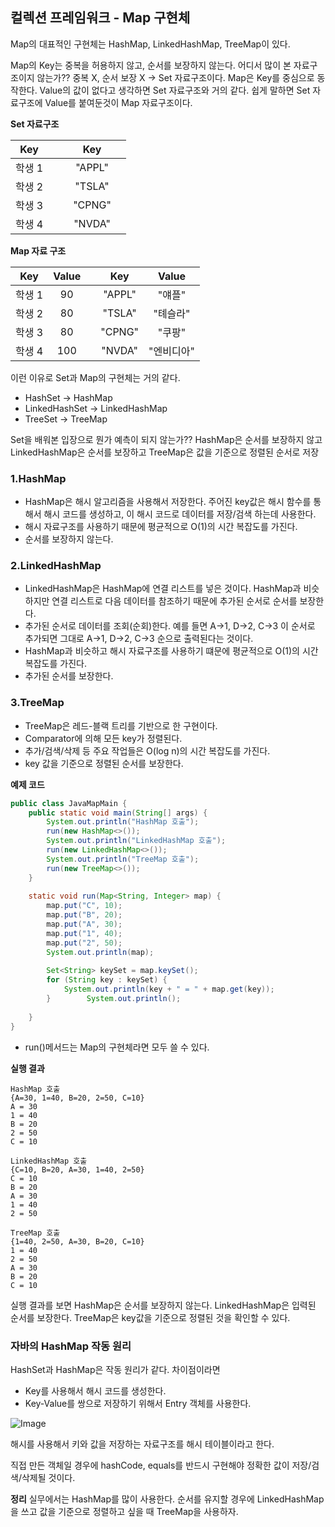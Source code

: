 ## 컬렉션 프레임워크 - Map 구현체
Map의 대표적인 구현체는 HashMap, LinkedHashMap, TreeMap이 있다.

Map의 Key는 중복을 허용하지 않고, 순서를 보장하지 않는다. 어디서 많이 본 자료구조이지 않는가??
중복 X, 순서 보장 X  -> Set 자료구조이다. Map은 Key를 중심으로 동작한다. Value의 값이 없다고 생각하면 Set 자료구조와 거의 같다. 쉽게 말하면 Set 자료구조에 Value를 붙여둔것이 Map 자료구조이다.

**Set 자료구조**

| Key  |     |     |  Key   |     |
| :--: | :-: | --- | :----: | :-: |
| 학생 1 |     |     | "APPL" |     |
| 학생 2 |     |     | "TSLA" |     |
| 학생 3 |     |     | "CPNG" |     |
| 학생 4 |     |     | "NVDA" |     |

**Map 자료 구조**

| Key  | Value |     |  Key   | Value  |
| :--: | :---: | --- | :----: | :----: |
| 학생 1 |  90   |     | "APPL" |  "얘플"  |
| 학생 2 |  80   |     | "TSLA" | "톄슬라"  |
| 학생 3 |  80   |     | "CPNG" |  "쿠팡"  |
| 학생 4 |  100  |     | "NVDA" | "엔비디아" |

이런 이유로 Set과 Map의 구현체는 거의 같다.
- HashSet -> HashMap
- LinkedHashSet -> LinkedHashMap
- TreeSet -> TreeMap

Set을 배워본 입장으로 뭔가 예측이 되지 않는가??
HashMap은 순서를 보장하지 않고
LinkedHashMap은 순서를 보장하고
TreeMap은 값을 기준으로 정렬된 순서로 저장

### 1.HashMap
- HashMap은 해시 알고리즘을 사용해서 저장한다. 주어진 key값은 해시 함수를 통해서 해시 코드를 생성하고, 이 해시 코드로 데이터를 저장/검색 하는데 사용한다.
- 해시 자료구조를 사용하기 때문에 평균적으로 O(1)의 시간 복잡도를 가진다.
- 순서를 보장하지 않는다.

### 2.LinkedHashMap
- LinkedHashMap은 HashMap에 연결 리스트를 넣은 것이다. HashMap과 비슷하지만 연결 리스트로 다음 데이터를 참조하기 때문에 추가된 순서로 순서를 보장한다.
- 추가된 순서로 데이터를 조회(순회)한다. 예를 들면 A->1, D->2, C->3 이 순서로 추가되면 그대로      A->1, D->2, C->3 순으로 출력된다는 것이다.
- HashMap과 비슷하고 해시 자료구조를 사용하기 떄문에 평균적으로 O(1)의 시간 복잡도를 가진다.
- 추가된 순서를 보장한다.

### 3.TreeMap
- TreeMap은 레드-블랙 트리를 기반으로 한 구현이다.
- Comparator에 의해 모든 key가 정렬된다.
- 추가/검색/삭제 등 주요 작업들은 O(log n)의 시간 복잡도를 가진다.
- key 값을 기준으로 정렬된 순서를 보장한다.

**예제 코드**
~~~ java
public class JavaMapMain {  
    public static void main(String[] args) {  
	    System.out.println("HashMap 호출");  
		run(new HashMap<>());  
		System.out.println("LinkedHashMap 호출");  
		run(new LinkedHashMap<>());  
		System.out.println("TreeMap 호출");  
		run(new TreeMap<>());
    }
      
    static void run(Map<String, Integer> map) {  
        map.put("C", 10);  
        map.put("B", 20);  
        map.put("A", 30);  
        map.put("1", 40);  
        map.put("2", 50);  
        System.out.println(map);  
  
        Set<String> keySet = map.keySet();  
        for (String key : keySet) {  
            System.out.println(key + " = " + map.get(key));  
        }        System.out.println();  
  
    }
}
~~~
- run()메서드는 Map의 구현체라면 모두 쓸 수 있다.

**실행 결과**
~~~
HashMap 호출
{A=30, 1=40, B=20, 2=50, C=10}
A = 30
1 = 40
B = 20
2 = 50
C = 10

LinkedHashMap 호출
{C=10, B=20, A=30, 1=40, 2=50}
C = 10
B = 20
A = 30
1 = 40
2 = 50

TreeMap 호출
{1=40, 2=50, A=30, B=20, C=10}
1 = 40
2 = 50
A = 30
B = 20
C = 10
~~~
실행 결과를 보면 
HashMap은 순서를 보장하지 않는다.
LinkedHashMap은 입력된 순서를 보장한다.
TreeMap은 key값을 기준으로 정렬된 것을 확인할 수 있다.

### 자바의 HashMap 작동 원리
HashSet과 HashMap은 작동 원리가 같다.
차이점이라면 
- Key를 사용해서 해시 코드를 생성한다.
- Key-Value를 쌍으로 저장하기 위해서 Entry 객체를 사용한다.

![Image](https://github.com/user-attachments/assets/aff88469-e8de-4c3c-a7a7-d5efb2436012)

해시를 사용해서 키와 값을 저장하는 자료구조를 해시 테이블이라고 한다.

직접 만든 객체일 경우에 hashCode, equals를 반드시 구현해야 정확한 값이 저장/검색/삭제될 것이다.

**정리**
실무에서는 HashMap를 많이 사용한다. 순서를 유지할 경우에 LinkedHashMap을 쓰고 값을 기준으로 정렬하고 싶을 때 TreeMap을 사용하자.
